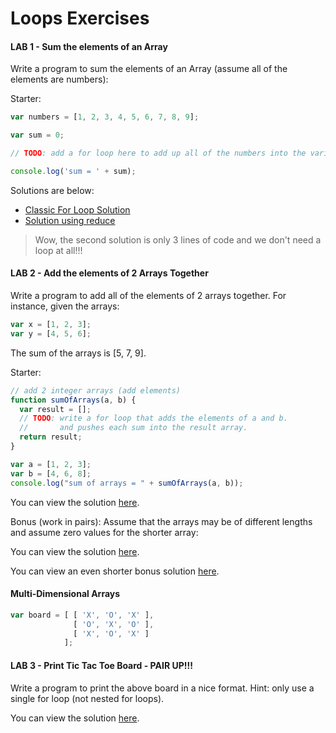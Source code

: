 # Loops Exercises

#### LAB 1 - Sum the elements of an Array

Write a program to sum the elements of an Array (assume all of the elements are numbers):

Starter:

```javascript
var numbers = [1, 2, 3, 4, 5, 6, 7, 8, 9];

var sum = 0;

// TODO: add a for loop here to add up all of the numbers into the variable sum

console.log('sum = ' + sum);
```

Solutions are below:

* [Classic For Loop Solution](../solutions/array-sum-1.js)
* [Solution using reduce](../solutions/array-sum-2.js)

> Wow, the second solution is only 3 lines of code and we don't need a loop at all!!!

#### LAB 2 - Add the elements of 2 Arrays Together

Write a program to add all of the elements of 2 arrays together. For instance, given the arrays:

```javascript
var x = [1, 2, 3];
var y = [4, 5, 6];
```

The sum of the arrays is [5, 7, 9].

Starter:

```javascript
// add 2 integer arrays (add elements)
function sumOfArrays(a, b) {
  var result = [];
  // TODO: write a for loop that adds the elements of a and b.
  //       and pushes each sum into the result array.
  return result;
}

var a = [1, 2, 3];
var b = [4, 6, 8];
console.log("sum of arrays = " + sumOfArrays(a, b));
```

You can view the solution [here](../solutions/add-2-arrays.js).

Bonus (work in pairs): Assume that the arrays may be of different lengths and assume zero values for the shorter array:

You can view the solution [here](../solutions/add-2-arrays-bonus.js).

You can view an even shorter bonus solution [here](../solutions/add-2-arrays-bonus-2.js).

#### Multi-Dimensional Arrays

```javascript
var board = [ [ 'X', 'O', 'X' ],
              [ 'O', 'X', 'O' ],
              [ 'X', 'O', 'X' ]
            ];
```

#### LAB 3 - Print Tic Tac Toe Board - PAIR UP!!!

Write a program to print the above board in a nice format.
Hint: only use a single for loop (not nested for loops).

You can view the solution [here](../solutions/print-tic-tac-toe.js).